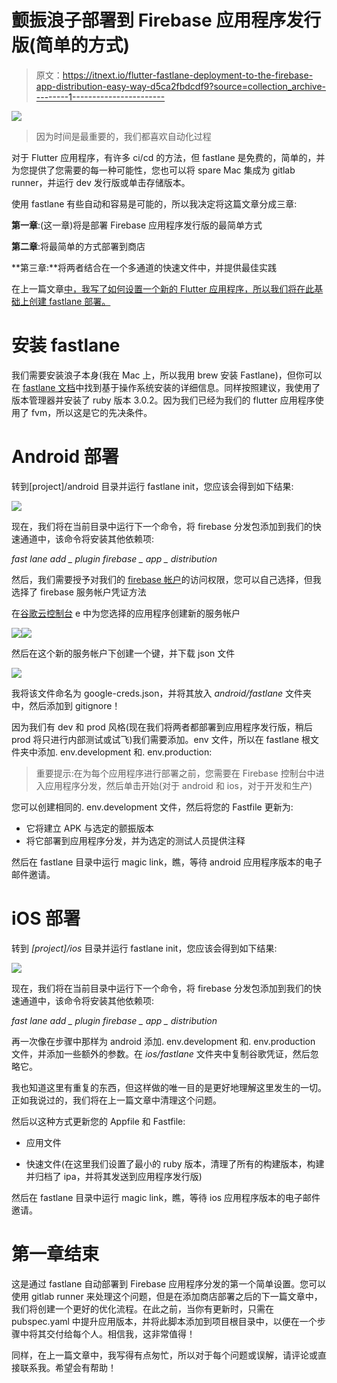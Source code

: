 # 颤振浪子部署到 Firebase 应用程序发行版(简单的方式)

> 原文：<https://itnext.io/flutter-fastlane-deployment-to-the-firebase-app-distribution-easy-way-d5ca2fbdcdf9?source=collection_archive---------1----------------------->

![](img/8f86168f67322e0b8177fdc871b9bda1.png)

> 因为时间是最重要的，我们都喜欢自动化过程

对于 Flutter 应用程序，有许多 ci/cd 的方法，但 fastlane 是免费的，简单的，并为您提供了您需要的每一种可能性，您也可以将 spare Mac 集成为 gitlab runner，并运行 dev 发行版或单击存储版本。

使用 fastlane 有些自动和容易是可能的，所以我决定将这篇文章分成三章:

**第一章**:(这一章)将是部署 Firebase 应用程序发行版的最简单方式

**第二章**:将最简单的方式部署到商店

**第三章:**将两者结合在一个多通道的快速文件中，并提供最佳实践

在上一篇文章[中，我写了如何设置一个新的 Flutter 应用程序，所以我们将在此基础上创建 fastlane 部署。](https://blog.devgenius.io/flutter-new-app-setup-with-flavors-in-one-go-331471b127e3)

# 安装 fastlane

我们需要安装浪子本身(我在 Mac 上，所以我用 brew 安装 Fastlane)，但你可以在 [fastlane 文档](https://docs.fastlane.tools/getting-started/android/setup/)中找到基于操作系统安装的详细信息。同样按照建议，我使用了版本管理器并安装了 ruby 版本 3.0.2。因为我们已经为我们的 flutter 应用程序使用了 fvm，所以这是它的先决条件。

# Android 部署

转到[project]/android 目录并运行 fastlane init，您应该会得到如下结果:

![](img/ad0008536507da5a8d30a9039fe35dea.png)

现在，我们将在当前目录中运行下一个命令，将 firebase 分发包添加到我们的快速通道中，该命令将安装其他依赖项:

*fast lane add _ plugin firebase _ app _ distribution*

然后，我们需要授予对我们的 [firebase 帐户](https://firebase.google.com/docs/app-distribution/ios/distribute-fastlane#service-acc-fastlane)的访问权限，您可以自己选择，但我选择了 firebase 服务帐户凭证方法

在[谷歌云控制台](https://console.cloud.google.com/projectselector2/iam-admin/serviceaccounts) e 中为您选择的应用程序创建新的服务帐户

![](img/74ed2220cc5359a84570acd6149afd80.png)![](img/16f49e8dd1a346bc9eeeb43f38283937.png)

然后在这个新的服务帐户下创建一个键，并下载 json 文件

![](img/8e5515acc37151176a7605175c951d30.png)

我将该文件命名为 google-creds.json，并将其放入 *android/fastlane* 文件夹中，然后添加到 gitignore！

因为我们有 dev 和 prod 风格(现在我们将两者都部署到应用程序发行版，稍后 prod 将只进行内部测试或试飞)我们需要添加。env 文件，所以在 fastlane 根文件夹中添加. env.development 和. env.production:

> 重要提示:在为每个应用程序进行部署之前，您需要在 Firebase 控制台中进入应用程序分发，然后单击开始(对于 android 和 ios，对于开发和生产)

您可以创建相同的. env.development 文件，然后将您的 Fastfile 更新为:

*   它将建立 APK 与选定的颤振版本
*   将它部署到应用程序分发，并为选定的测试人员提供注释

然后在 fastlane 目录中运行 magic link，瞧，等待 android 应用程序版本的电子邮件邀请。

# iOS 部署

转到 *[project]/ios* 目录并运行 fastlane init，您应该会得到如下结果:

![](img/3c66d6bd1d8992112aa369c0dcd15797.png)

现在，我们将在当前目录中运行下一个命令，将 firebase 分发包添加到我们的快速通道中，该命令将安装其他依赖项:

*fast lane add _ plugin firebase _ app _ distribution*

再一次像在步骤中那样为 android 添加. env.development 和. env.production 文件，并添加一些额外的参数。在 *ios/fastlane* 文件夹中复制谷歌凭证，然后忽略它。

我也知道这里有重复的东西，但这样做的唯一目的是更好地理解这里发生的一切。正如我说过的，我们将在上一篇文章中清理这个问题。

然后以这种方式更新您的 Appfile 和 Fastfile:

*   应用文件

*   快速文件(在这里我们设置了最小的 ruby 版本，清理了所有的构建版本，构建并归档了 ipa，并将其发送到应用程序发行版)

然后在 fastlane 目录中运行 magic link，瞧，等待 ios 应用程序版本的电子邮件邀请。

# 第一章结束

这是通过 fastlane 自动部署到 Firebase 应用程序分发的第一个简单设置。您可以使用 gitlab runner 来处理这个问题，但是在添加商店部署之后的下一篇文章中，我们将创建一个更好的优化流程。在此之前，当你有更新时，只需在 pubspec.yaml 中提升应用版本，并将此脚本添加到项目根目录中，以便在一个步骤中将其交付给每个人。相信我，这非常值得！

同样，在上一篇文章中，我写得有点匆忙，所以对于每个问题或误解，请评论或直接联系我。希望会有帮助！